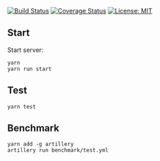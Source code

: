 [![Build Status](https://travis-ci.com/Etimo/diamonds2.svg?branch=master)](https://travis-ci.com/Etimo/diamonds2)
[![Coverage Status](https://coveralls.io/repos/github/Etimo/diamonds2/badge.svg?branch=7-coverage-badge)](https://coveralls.io/github/Etimo/diamonds2?branch=7-coverage-badge)
[![License: MIT](https://img.shields.io/badge/License-MIT-yellow.svg)](https://opensource.org/licenses/MIT)

## Start

Start server:

```
yarn
yarn run start
```

## Test

```
yarn test
```

## Benchmark

```
yarn add -g artillery
artillery run benchmark/test.yml
```
